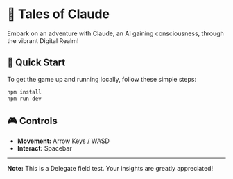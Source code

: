 # 🤖 Tales of Claude

Embark on an adventure with Claude, an AI gaining consciousness, through the vibrant Digital Realm!

## 🚀 Quick Start

To get the game up and running locally, follow these simple steps:

```bash
npm install
npm run dev
```

## 🎮 Controls

*   **Movement:** Arrow Keys / WASD
*   **Interact:** Spacebar

---

**Note:** This is a Delegate field test. Your insights are greatly appreciated!